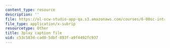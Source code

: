 ```yaml
---
content_type: resource
description: ''
file: https://ol-ocw-studio-app-qa.s3.amazonaws.com/courses/6-00sc-introduction-to-computer-science-and-programming-spring-2011/c53c583dcad85dbf893fa9f4492fc937_WbWb0u8bJrU.vtt
file_type: application/x-subrip
resourcetype: Other
title: 3play caption file
uid: c53c583d-cad8-5dbf-893f-a9f4492fc937
---
```

